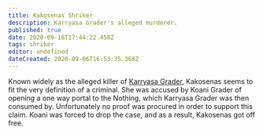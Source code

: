 ```yaml
---
title: Kakosenas Shriker
description: Karryasa Grader's alleged murderer.
published: true
date: 2020-09-16T17:44:22.458Z
tags: shriker
editor: undefined
dateCreated: 2020-09-06T16:53:35.368Z
---
```


Known widely as the alleged killer of [Karryasa Grader](/characters/karryasa-grader), Kakosenas seems to fit the very definition of a criminal. She was accused by Koani Grader of opening a one way portal to the Nothing, which Karryasa Grader was then consumed by. Unfortunately no proof was procured in order to support this claim. Koani was forced to drop the case, and as a result, Kakosenas got off free.